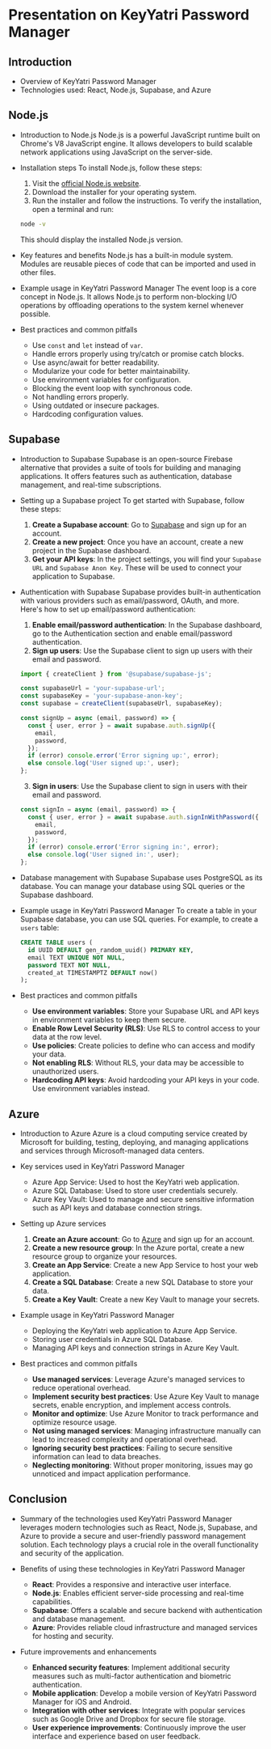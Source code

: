 # Presentation on KeyYatri Password Manager

## Introduction
* Overview of KeyYatri Password Manager
* Technologies used: React, Node.js, Supabase, and Azure

## Node.js
* Introduction to Node.js
  Node.js is a powerful JavaScript runtime built on Chrome's V8 JavaScript engine. It allows developers to build scalable network applications using JavaScript on the server-side.

* Installation steps
  To install Node.js, follow these steps:
  1. Visit the [official Node.js website](https://nodejs.org/).
  2. Download the installer for your operating system.
  3. Run the installer and follow the instructions.
  To verify the installation, open a terminal and run:
  ```bash
  node -v
  ```
  This should display the installed Node.js version.

* Key features and benefits
  Node.js has a built-in module system. Modules are reusable pieces of code that can be imported and used in other files.

* Example usage in KeyYatri Password Manager
  The event loop is a core concept in Node.js. It allows Node.js to perform non-blocking I/O operations by offloading operations to the system kernel whenever possible.

* Best practices and common pitfalls
  - Use `const` and `let` instead of `var`.
  - Handle errors properly using try/catch or promise catch blocks.
  - Use async/await for better readability.
  - Modularize your code for better maintainability.
  - Use environment variables for configuration.
  - Blocking the event loop with synchronous code.
  - Not handling errors properly.
  - Using outdated or insecure packages.
  - Hardcoding configuration values.

## Supabase
* Introduction to Supabase
  Supabase is an open-source Firebase alternative that provides a suite of tools for building and managing applications. It offers features such as authentication, database management, and real-time subscriptions.

* Setting up a Supabase project
  To get started with Supabase, follow these steps:
  1. **Create a Supabase account**: Go to [Supabase](https://supabase.io/) and sign up for an account.
  2. **Create a new project**: Once you have an account, create a new project in the Supabase dashboard.
  3. **Get your API keys**: In the project settings, you will find your `Supabase URL` and `Supabase Anon Key`. These will be used to connect your application to Supabase.

* Authentication with Supabase
  Supabase provides built-in authentication with various providers such as email/password, OAuth, and more. Here's how to set up email/password authentication:
  1. **Enable email/password authentication**: In the Supabase dashboard, go to the Authentication section and enable email/password authentication.
  2. **Sign up users**: Use the Supabase client to sign up users with their email and password.
  ```javascript
  import { createClient } from '@supabase/supabase-js';

  const supabaseUrl = 'your-supabase-url';
  const supabaseKey = 'your-supabase-anon-key';
  const supabase = createClient(supabaseUrl, supabaseKey);

  const signUp = async (email, password) => {
    const { user, error } = await supabase.auth.signUp({
      email,
      password,
    });
    if (error) console.error('Error signing up:', error);
    else console.log('User signed up:', user);
  };
  ```
  3. **Sign in users**: Use the Supabase client to sign in users with their email and password.
  ```javascript
  const signIn = async (email, password) => {
    const { user, error } = await supabase.auth.signInWithPassword({
      email,
      password,
    });
    if (error) console.error('Error signing in:', error);
    else console.log('User signed in:', user);
  };
  ```

* Database management with Supabase
  Supabase uses PostgreSQL as its database. You can manage your database using SQL queries or the Supabase dashboard.

* Example usage in KeyYatri Password Manager
  To create a table in your Supabase database, you can use SQL queries. For example, to create a `users` table:
  ```sql
  CREATE TABLE users (
    id UUID DEFAULT gen_random_uuid() PRIMARY KEY,
    email TEXT UNIQUE NOT NULL,
    password TEXT NOT NULL,
    created_at TIMESTAMPTZ DEFAULT now()
  );
  ```

* Best practices and common pitfalls
  - **Use environment variables**: Store your Supabase URL and API keys in environment variables to keep them secure.
  - **Enable Row Level Security (RLS)**: Use RLS to control access to your data at the row level.
  - **Use policies**: Create policies to define who can access and modify your data.
  - **Not enabling RLS**: Without RLS, your data may be accessible to unauthorized users.
  - **Hardcoding API keys**: Avoid hardcoding your API keys in your code. Use environment variables instead.

## Azure
* Introduction to Azure
  Azure is a cloud computing service created by Microsoft for building, testing, deploying, and managing applications and services through Microsoft-managed data centers.

* Key services used in KeyYatri Password Manager
  - Azure App Service: Used to host the KeyYatri web application.
  - Azure SQL Database: Used to store user credentials securely.
  - Azure Key Vault: Used to manage and secure sensitive information such as API keys and database connection strings.

* Setting up Azure services
  1. **Create an Azure account**: Go to [Azure](https://azure.microsoft.com/) and sign up for an account.
  2. **Create a new resource group**: In the Azure portal, create a new resource group to organize your resources.
  3. **Create an App Service**: Create a new App Service to host your web application.
  4. **Create a SQL Database**: Create a new SQL Database to store your data.
  5. **Create a Key Vault**: Create a new Key Vault to manage your secrets.

* Example usage in KeyYatri Password Manager
  - Deploying the KeyYatri web application to Azure App Service.
  - Storing user credentials in Azure SQL Database.
  - Managing API keys and connection strings in Azure Key Vault.

* Best practices and common pitfalls
  - **Use managed services**: Leverage Azure's managed services to reduce operational overhead.
  - **Implement security best practices**: Use Azure Key Vault to manage secrets, enable encryption, and implement access controls.
  - **Monitor and optimize**: Use Azure Monitor to track performance and optimize resource usage.
  - **Not using managed services**: Managing infrastructure manually can lead to increased complexity and operational overhead.
  - **Ignoring security best practices**: Failing to secure sensitive information can lead to data breaches.
  - **Neglecting monitoring**: Without proper monitoring, issues may go unnoticed and impact application performance.

## Conclusion
* Summary of the technologies used
  KeyYatri Password Manager leverages modern technologies such as React, Node.js, Supabase, and Azure to provide a secure and user-friendly password management solution. Each technology plays a crucial role in the overall functionality and security of the application.

* Benefits of using these technologies in KeyYatri Password Manager
  - **React**: Provides a responsive and interactive user interface.
  - **Node.js**: Enables efficient server-side processing and real-time capabilities.
  - **Supabase**: Offers a scalable and secure backend with authentication and database management.
  - **Azure**: Provides reliable cloud infrastructure and managed services for hosting and security.

* Future improvements and enhancements
  - **Enhanced security features**: Implement additional security measures such as multi-factor authentication and biometric authentication.
  - **Mobile application**: Develop a mobile version of KeyYatri Password Manager for iOS and Android.
  - **Integration with other services**: Integrate with popular services such as Google Drive and Dropbox for secure file storage.
  - **User experience improvements**: Continuously improve the user interface and experience based on user feedback.
